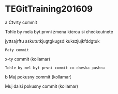 # TEGitTraining201609
a
Ctvrty commit

Tohle by mela byt prvni zmena kterou si checkoutnete

jyttsajrftu
askututkjugtgkugsd
kukszjujkfddgtuk

	Paty commit

x-ty commit (kollamar)

	Tohle by mel byt prvni commit co dneska pushnu
b
Muj pokusny commit (kollamar)

Muj dalsi pokusny commit (kollamar)